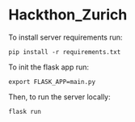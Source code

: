 # Hackthon_Zurich

To install server requirements run:
```
pip install -r requirements.txt
```

To init the flask app run:
```
export FLASK_APP=main.py
```
Then, to run the server locally:
```
flask run
```
